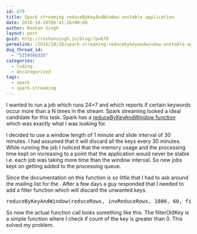 ```yaml
---
id: 679
title: Spark streaming reduceByKeyAndWindow unstable application
date: 2016-10-28T06:41:26+00:00
author: Roshan Singh
layout: post
guid: http://roshansingh.in/blog/?p=679
permalink: /2016/10/28/spark-streaming-reducebykeyandwindow-unstable-application/
dsq_thread_id:
  - "5259568335"
categories:
  - Coding
  - Uncategorized
tags:
  - spark
  - spark-streaming
---
```

I wanted to run a job which runs 24&#215;7 and which reports if certain keywords occur more than a N times in the stream. Spark streaming looked a ideal candidate for this task. Spark has a [reduceByKeyAndWindow function](http://spark.apache.org/docs/latest/streaming-programming-guide.html#window-operations) which was exactly what I was looking for.

I decided to use a window length of 1 minute and slide interval of 30 minutes. I had assumed that it will discard all the keys every 30 minutes. While running the job I noticed that the memory usage and the processing time kept on increasing to a point that the application would never be stable i.e. each job was taking more time than the window interval. So new jobs kept on getting added to the processing queue.

Since the documentation on this function is so little that I had to ask around the mailing list for the . After a few days a guy responded that I needed to add a filter function which will discard the unwanted keys.

<pre>reduceByKeyAndWindow(reduceRows, invReduceRows, 1800, 60, filterFunc=filterOldKeys)</pre>

So now the actual function call looks something like this. The filterOldKey is a simple function where I check if count of the key is greater than 0. This solved my problem.
